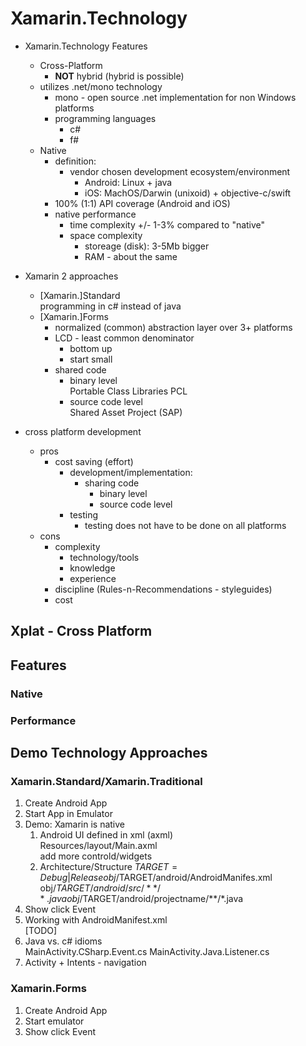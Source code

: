 # Xamarin.Technology

*	Xamarin.Technology Features
	*	Cross-Platform
		*	**NOT** hybrid (hybrid is possible)
	*	utilizes .net/mono technology
		* 	mono - open source .net implementation for non Windows platforms
		*	programming languages
			*	c#
			*	f#
	*	Native
		*	definition:
			*	vendor chosen development ecosystem/environment
				*	Android: Linux + java
				*	iOS: MachOS/Darwin (unixoid) + objective-c/swift
		*	100% (1:1) API coverage (Android and iOS)
		*	native performance
			*	time complexity 
				+/- 1-3% compared to "native"
			*	space complexity
				*	storeage (disk): 3-5Mb bigger
				*	RAM - about the same
	
*	Xamarin 2 approaches
	*	[Xamarin.]Standard		
		programming in c# instead of java
	*	[Xamarin.]Forms
		*	normalized (common) abstraction layer over 3+ platforms
		*	LCD - least common denominator
			*	bottom up
			*	start small
		*	shared code
			*	binary level		
				Portable Class Libraries PCL
			*	source code level	
				Shared Asset Project (SAP)		
*	cross platform development
	*	pros
		*	cost saving (effort)
			*	development/implementation: 
				*	sharing code
					*	binary level
					*	source code level
			*	testing
				*	testing does not have to be done on all platforms
	*	cons
		*	complexity
			*	technology/tools
			*	knowledge
			*	experience
		*	discipline (Rules-n-Recommendations - styleguides)
		*	cost
					
## Xplat - Cross Platform


## Features

### Native

###	Performance



## Demo Technology Approaches

###	Xamarin.Standard/Xamarin.Traditional

1.	Create Android App
2.	Start App in Emulator
3.	Demo: Xamarin is native		
	1.	Android UI defined in xml (axml)		
		Resources/layout/Main.axml		
		add more controld/widgets		
	2.	Architecture/Structure
		$TARGET=Debug|Release		
		obj/$TARGET/android/AndroidManifes.xml		
		obj/$TARGET/android/src/**/*.java		
		obj/$TARGET/android/projectname/**/*.java		
4.	Show click Event
5.	Working with AndroidManifest.xml		
	[TODO]
6.	Java vs. c# idioms 		
	MainActivity.CSharp.Event.cs
	MainActivity.Java.Listener.cs
7.	Activity + Intents - navigation

###	Xamarin.Forms

1.	Create Android App
2.	Start emulator
3.	Show click Event


